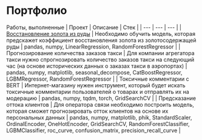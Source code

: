 # Портфолио
Работы, выполненные 
| Проект | Описание | Стек |
| --- | --- | --- |
| [Восстановление золота из руды](https://github.com/agamai/Portfolio/Gold_recovery/gold_recovery.ipynb) | Необходимо обучить модель, которая предскажет коэффициент восстановления золота из золотосодержащей руды | pandas, numpy, LinearRegression, RandomForestRegressor |
| Прогнозирование количества заказов такси | Для компании агрегатора такси нужно спрогнозировать количество заказов такси на следующий час (на основе исторических данных о заказах такси в аэропортах) | pandas, numpy, matplotlib, seasonal_decompose, CatBoostRegressor, LGBMRegressor, RandomForestRegressor  |
| Токсичные комментарии с BERT | Интернет-магазину нужен инструмент, который будет искать токсичные комментарии пользователей о товарах и отправлять их на модерацию | pandas, numpy, tqdm, torch, GridSearchCV |
| Предсказание оттока клиентов  | Для оператора связи необходимо построить модель, которая сможет прогнозировать отток клиентов на основе их персональных данных | pandas, numpy, matplotlib, phik, StandardScaler, OrdinalEncoder, OneHotEncoder, GridSearchCV, RandomForestClassifier, LGBMClassifier, roc_curve, confusion_matrix, precision_recall_curve |
